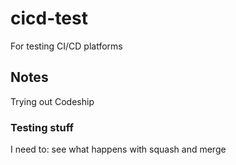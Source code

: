 # cicd-test
For testing CI/CD platforms


## Notes
Trying out Codeship

###  Testing stuff
I need to: see what happens with squash and merge
